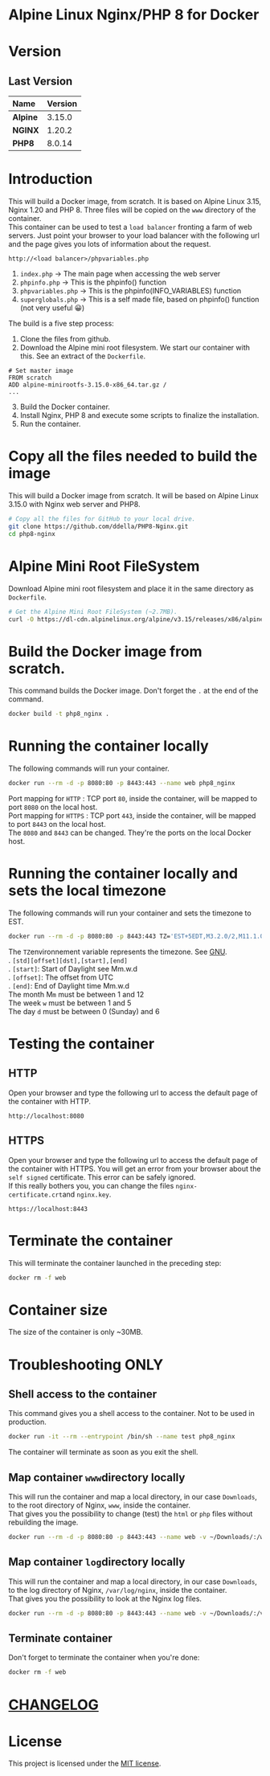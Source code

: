 # Alpine Linux Nginx/PHP 8 for Docker
# Version
## Last Version
|Name|Version|
|:---|:---|
|**Alpine**|3.15.0|
|**NGINX**|1.20.2|
|**PHP8**|8.0.14|

# Introduction
This will build a Docker image, from scratch. It is based on Alpine Linux 3.15, Nginx 1.20 and PHP 8.
Three files will be copied on the ```www``` directory of the container.  
This container can be used to test a ```load balancer``` fronting a farm of web servers.
Just point your browser to your load balancer with the following url and the page gives you lots of information about the request.
```url
http://<load balancer>/phpvariables.php
```

1. ```index.php``` -> The main page when accessing the web server
2. ```phpinfo.php``` -> This is the phpinfo() function
3. ```phpvariables.php``` -> This is the phpinfo(INFO_VARIABLES) function
4. ```superglobals.php``` -> This is a self made file, based on phpinfo() function (not very useful 😀)

The build is a five step process:

1. Clone the files from github.
2. Download the Alpine mini root filesystem. We start our container with this. See an extract of the ```Dockerfile```.
```Docker
# Set master image
FROM scratch
ADD alpine-minirootfs-3.15.0-x86_64.tar.gz /
...
```
3. Build the Docker container.
4. Install Nginx, PHP 8 and execute some scripts to finalize the installation.
5. Run the container.

# Copy all the files needed to build the image
This will build a Docker image from scratch. It will be based on Alpine Linux 3.15.0 with Nginx web server and PHP8.
```sh
# Copy all the files for GitHub to your local drive.
git clone https://github.com/ddella/PHP8-Nginx.git
cd php8-nginx
```

# Alpine Mini Root FileSystem
Download Alpine mini root filesystem and place it in the same directory as ```Dockerfile```.
```sh
# Get the Alpine Mini Root FileSystem (~2.7MB).
curl -O https://dl-cdn.alpinelinux.org/alpine/v3.15/releases/x86/alpine-minirootfs-3.15.0-x86.tar.gz
```

# Build the Docker image from scratch.
This command builds the Docker image. Don't forget the ```.``` at the end of the command.
```sh
docker build -t php8_nginx .
```

# Running the container locally
The following commands will run your container.
```sh
docker run --rm -d -p 8080:80 -p 8443:443 --name web php8_nginx
```
Port mapping for ```HTTP```  : TCP port ```80```, inside the container, will be mapped to port ```8080``` on the local host.  
Port mapping for ```HTTPS``` : TCP port ```443```, inside the container, will be mapped to port ```8443``` on the local host.  
The  ```8080``` and  ```8443``` can be changed. They're the ports on the local Docker host.

# Running the container locally and sets the local timezone
The following commands will run your container and sets the timezone to EST.
```sh
docker run --rm -d -p 8080:80 -p 8443:443 TZ='EST+5EDT,M3.2.0/2,M11.1.0/2' --name web php8_nginx
```
The ```TZ```environnement variable represents the timezone. See [GNU](https://www.gnu.org/software/libc/manual/html_node/TZ-Variable.html).  
. ```[std][offset][dst],[start],[end]```  
. ```[start]```: Start of Daylight see Mm.w.d  
. ```[offset]```: The offset from UTC  
. ```[end]```: End of Daylight time Mm.w.d  
The month M```m``` must be between 1 and 12  
The week ```w``` must be between 1 and 5  
The day ```d``` must be between 0 (Sunday) and 6  



# Testing the container
## HTTP
Open your browser and type the following url to access the default page of the container with HTTP.
```url
http://localhost:8080
```
## HTTPS
Open your browser and type the following url to access the default page of the container with HTTPS.
You will get an error from your browser about the ```self signed``` certificate. This error can be safely ignored.  
If this really bothers you, you can change the files ```nginx-certificate.crt```and ```nginx.key```.
```url
https://localhost:8443
```

# Terminate the container
This will terminate the container launched in the preceding step:
```sh   
docker rm -f web
```

# Container size
The size of the container is only ~30MB.

# Troubleshooting ONLY
## Shell access to the container
This command gives you a shell access to the container. Not to be used in production.
```bash
docker run -it --rm --entrypoint /bin/sh --name test php8_nginx
```
The container will terminate as soon as you exit the shell.

## Map container ```www```directory locally
This will run the container and map a local directory, in our case ```Downloads```, to the root directory of Nginx, ```www```, inside the container.  
That gives you the possibility to change (test) the ```html``` or ```php``` files without rebuilding the image.
```sh
docker run --rm -d -p 8080:80 -p 8443:443 --name web -v ~/Downloads/:/www php8_nginx
```

## Map container ```log```directory locally
This will run the container and map a local directory, in our case ```Downloads```, to the log directory of Nginx, ```/var/log/nginx```, inside the container.  
That gives you the possibility to look at the Nginx log files.
```sh
docker run --rm -d -p 8080:80 -p 8443:443 --name web -v ~/Downloads/:/var/log/nginx php8_nginx
```
## Terminate container
Don't forget to terminate the container when you're done:
```sh   
docker rm -f web
```

# [CHANGELOG](./CHANGELOG.md)

# License
This project is licensed under the [MIT license](LICENSE).
